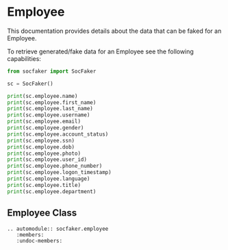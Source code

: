 # Employee

This documentation provides details about the data that can be faked for an Employee.

To retrieve generated/fake data for an Employee see the following capabilities:


```python
from socfaker import SocFaker

sc = SocFaker()

print(sc.employee.name)
print(sc.employee.first_name)
print(sc.employee.last_name)
print(sc.employee.username)
print(sc.employee.email)
print(sc.employee.gender)
print(sc.employee.account_status)
print(sc.employee.ssn)
print(sc.employee.dob)
print(sc.employee.photo)
print(sc.employee.user_id)
print(sc.employee.phone_number)
print(sc.employee.logon_timestamp)
print(sc.employee.language)
print(sc.employee.title)
print(sc.employee.department)
```

## Employee Class

```eval_rst
.. automodule:: socfaker.employee
   :members:
   :undoc-members:
```

